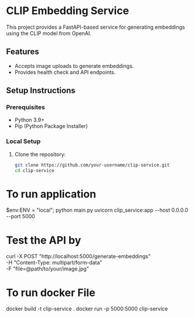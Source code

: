 # CLIP Embedding Service

This project provides a FastAPI-based service for generating embeddings using the CLIP model from OpenAI.

## Features
- Accepts image uploads to generate embeddings.
- Provides health check and API endpoints.

## Setup Instructions

### Prerequisites
- Python 3.9+
- Pip (Python Package Installer)

### Local Setup
1. Clone the repository:
   ```bash
   git clone https://github.com/your-username/clip-service.git
   cd clip-service


# To run application
$env:ENV = "local"; python main.py
uvicorn clip_service:app --host 0.0.0.0 --port 5000

# Test the API by
curl -X POST "http://localhost:5000/generate-embeddings" \
     -H "Content-Type: multipart/form-data" \
     -F "file=@path/to/your/image.jpg"

# To run docker File
docker build -t clip-service .
docker run -p 5000:5000 clip-service
